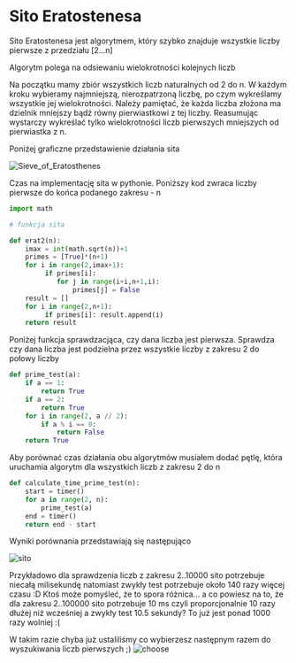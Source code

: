 # Sito Eratostenesa

Sito Eratostenesa jest algorytmem, który szybko znajduje wszystkie liczby pierwsze z przedziału [2...n]

Algorytm polega na odsiewaniu wielokrotności kolejnych liczb

Na początku mamy zbiór wszystkich liczb naturalnych od 2 do n.
W każdym kroku wybieramy najmniejszą, nierozpatrzoną liczbę, po czym wykreślamy wszystkie jej wielokrotności. Należy pamiętać, że każda liczba złożona ma dzielnik mniejszy bądź równy pierwiastkowi z tej liczby. Reasumując wystarczy wykreślać tylko wielokrotności liczb pierwszych mniejszych od pierwiastka z n.

Poniżej graficzne przedstawienie działania sita

![Sieve_of_Eratosthenes](https://user-images.githubusercontent.com/117105005/200827157-bddbd6cc-cd19-4070-9c5a-a670f484640c.gif)

Czas na implementację sita w pythonie.
Poniższy kod zwraca liczby pierwsze do końca podanego zakresu - n

```py
import math

# funkcja sita

def erat2(n): 
    imax = int(math.sqrt(n))+1    
    primes = [True]*(n+1)
    for i in range(2,imax+1):
         if primes[i]: 
            for j in range(i+i,n+1,i): 
                primes[j] = False 
    result = [] 
    for i in range(2,n+1): 
         if primes[i]: result.append(i) 
    return result
```

Poniżej funkcja sprawdzacjąca, czy dana liczba jest pierwsza. Sprawdza czy dana liczba jest podzielna przez wszystkie liczby z zakresu 2 do połowy liczby
```py
def prime_test(a):
    if a == 1:
        return True
    if a == 2:
        return True
    for i in range(2, a // 2):
        if a % i == 0:
            return False
    return True
```

Aby porównać czas działania obu algorytmów musiałem dodać pętlę, która uruchamia algorytm dla wszystkich liczb z zakresu 2 do n

```py
def calculate_time_prime_test(n):
    start = timer()
    for a in range(2, n):
        prime_test(a)
    end = timer()
    return end - start
```
Wyniki porównania przedstawiają się następująco

![sito](https://user-images.githubusercontent.com/117105005/200861342-8348e0aa-f9a8-45c1-98d6-b505cb794f87.png)

Przykładowo dla sprawdzenia liczb z zakresu 2..10000 sito potrzebuje niecałą milisekundę natomiast zwykły test potrzebuje około 140 razy więcej czasu :D
Ktoś może pomyśleć, że to spora różnica... a co powiesz na to, że dla zakresu 2..100000 sito potrzebuje 10 ms czyli proporcjonalnie 10 razy dłużej niż wcześniej a zwykły test 10.5 sekundy? To już jest ponad 1000 razy wolniej :(

W takim razie chyba już ustaliliśmy co wybierzesz następnym razem do wyszukiwania liczb pierwszych ;)
![choose](https://user-images.githubusercontent.com/117105005/200867019-40617537-1618-4cae-86ff-24b3228d2c88.jpg)


